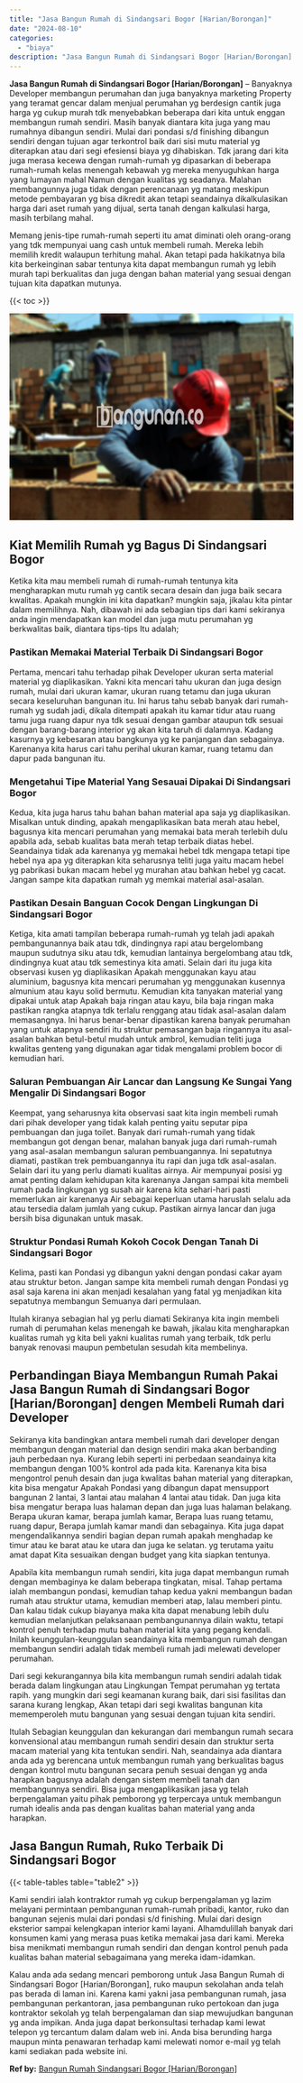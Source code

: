 ```yaml
---
title: "Jasa Bangun Rumah di Sindangsari Bogor [Harian/Borongan]"
date: "2024-08-10"
categories: 
  - "biaya"
description: "Jasa Bangun Rumah di Sindangsari Bogor [Harian/Borongan]. Kalau anda ada sedang mencari pemborong untuk Jasa Bangun Rumah di Sindangsari Bogor [Harian/Boron..."
---
```


**Jasa Bangun Rumah di Sindangsari Bogor \[Harian/Borongan\]** – Banyaknya Developer membangun perumahan dan juga banyaknya marketing Property yang teramat gencar dalam menjual perumahan yg berdesign cantik juga harga yg cukup murah tdk menyebabkan beberapa dari kita untuk enggan membangun rumah sendiri. Masih banyak diantara kita juga yang mau rumahnya dibangun sendiri. Mulai dari pondasi s/d finishing dibangun sendiri dengan tujuan agar terkontrol baik dari sisi mutu material yg diterapkan atau dari segi efesiensi biaya yg dihabiskan. Tdk jarang dari kita juga merasa kecewa dengan rumah-rumah yg dipasarkan di beberapa rumah-rumah kelas menengah kebawah yg mereka menyuguhkan harga yang lumayan mahal Namun dengan kualitas yg seadanya. Malahan membangunnya juga tidak dengan perencanaan yg matang meskipun metode pembayaran yg bisa dikredit akan tetapi seandainya dikalkulasikan harga dari aset rumah yang dijual, serta tanah dengan kalkulasi harga, masih terbilang mahal.

Memang jenis-tipe rumah-rumah seperti itu amat diminati oleh orang-orang yang tdk mempunyai uang cash untuk membeli rumah. Mereka lebih memilih kredit walaupun terhitung mahal. Akan tetapi pada hakikatnya bila kita berkeinginan sabar tentunya kita dapat membangun rumah yg lebih murah tapi berkualitas dan juga dengan bahan material yang sesuai dengan tujuan kita dapatkan mutunya.

{{< toc >}}

![Jasa Bangun Rumah di Sindangsari Bogor [Harian/Borongan]](/images/borong-bangunan-10.png)

## Kiat Memilih Rumah yg Bagus Di Sindangsari Bogor

Ketika kita mau membeli rumah di rumah-rumah tentunya kita mengharapkan mutu rumah yg cantik secara desain dan juga baik secara kwalitas. Apakah mungkin ini kita dapatkan? mungkin saja, jikalau kita pintar dalam memilihnya. Nah, dibawah ini ada sebagian tips dari kami sekiranya anda ingin mendapatkan kan model dan juga mutu perumahan yg berkwalitas baik, diantara tips-tips Itu adalah;

### Pastikan Memakai Material Terbaik Di Sindangsari Bogor

Pertama, mencari tahu terhadap pihak Developer ukuran serta material material yg diaplikasikan. Yakni kita mencari tahu ukuran dan juga design rumah, mulai dari ukuran kamar, ukuran ruang tetamu dan juga ukuran secara keseluruhan bangunan itu. Ini harus tahu sebab banyak dari rumah-rumah yg sudah jadi, dikala ditempati apakah itu kamar tidur atau ruang tamu juga ruang dapur nya tdk sesuai dengan gambar ataupun tdk sesuai dengan barang-barang interior yg akan kita taruh di dalamnya. Kadang kasurnya yg kebesaran atau bangkunya yg ke panjangan dan sebagainya. Karenanya kita harus cari tahu perihal ukuran kamar, ruang tetamu dan dapur pada bangunan itu.

### Mengetahui Tipe Material Yang Sesauai Dipakai Di Sindangsari Bogor

Kedua, kita juga harus tahu bahan bahan material apa saja yg diaplikasikan. Misalkan untuk dinding, apakah mengaplikasikan bata merah atau hebel, bagusnya kita mencari perumahan yang memakai bata merah terlebih dulu apabila ada, sebab kualitas bata merah tetap terbaik diatas hebel. Seandainya tidak ada karenanya yg memakai hebel tdk mengapa tetapi tipe hebel nya apa yg diterapkan kita seharusnya teliti juga yaitu macam hebel yg pabrikasi bukan macam hebel yg murahan atau bahkan hebel yg cacat. Jangan sampe kita dapatkan rumah yg memkai material asal-asalan.

### Pastikan Desain Banguan Cocok Dengan Lingkungan Di Sindangsari Bogor

Ketiga, kita amati tampilan beberapa rumah-rumah yg telah jadi apakah pembangunannya baik atau tdk, dindingnya rapi atau bergelombang maupun sudutnya siku atau tdk, kemudian lantainya bergelombang atau tdk, dindingnya kuat atau tdk semestinya kita amati. Selain dari itu juga kita observasi kusen yg diaplikasikan Apakah menggunakan kayu atau aluminium, bagusnya kita mencari perumahan yg menggunakan kusennya almunium atau kayu solid bermutu. Kemudian kita tanyakan material yang dipakai untuk atap Apakah baja ringan atau kayu, bila baja ringan maka pastikan rangka atapnya tdk terlalu renggang atau tidak asal-asalan dalam memasangnya. Ini harus benar-benar dipastikan karena banyak perumahan yang untuk atapnya sendiri itu struktur pemasangan baja ringannya itu asal-asalan bahkan betul-betul mudah untuk ambrol, kemudian teliti juga kwalitas genteng yang digunakan agar tidak mengalami problem bocor di kemudian hari.

### Saluran Pembuangan Air Lancar dan Langsung Ke Sungai Yang Mengalir Di Sindangsari Bogor

Keempat, yang seharusnya kita observasi saat kita ingin membeli rumah dari pihak developer yang tidak kalah penting yaitu seputar pipa pembuangan dan juga toilet. Banyak dari rumah-rumah yang tidak membangun got dengan benar, malahan banyak juga dari rumah-rumah yang asal-asalan membangun saluran pembuangannya. Ini sepatutnya diamati, pastikan trek pembuangannya itu rapi dan juga tdk asal-asalan. Selain dari itu yang perlu diamati kualitas airnya. Air mempunyai posisi yg amat penting dalam kehidupan kita karenanya Jangan sampai kita membeli rumah pada lingkungan yg susah air karena kita sehari-hari pasti memerlukan air karenanya Air sebagai keperluan utama haruslah selalu ada atau tersedia dalam jumlah yang cukup. Pastikan airnya lancar dan juga bersih bisa digunakan untuk masak.

### Struktur Pondasi Rumah Kokoh Cocok Dengan Tanah Di Sindangsari Bogor

Kelima, pasti kan Pondasi yg dibangun yakni dengan pondasi cakar ayam atau struktur beton. Jangan sampe kita membeli rumah dengan Pondasi yg asal saja karena ini akan menjadi kesalahan yang fatal yg menjadikan kita sepatutnya membangun Semuanya dari permulaan.

Itulah kiranya sebagian hal yg perlu diamati Sekiranya kita ingin membeli rumah di perumahan kelas menengah ke bawah, jikalau kita mengharapkan kualitas rumah yg kita beli yakni kualitas rumah yang terbaik, tdk perlu banyak renovasi maupun pembetulan sesudah kita membelinya.

## Perbandingan Biaya Membangun Rumah Pakai Jasa Bangun Rumah di Sindangsari Bogor \[Harian/Borongan\] dengen Membeli Rumah dari Developer

Sekiranya kita bandingkan antara membeli rumah dari developer dengan membangun dengan material dan design sendiri maka akan berbanding jauh perbedaan nya. Kurang lebih seperti ini perbedaan seandainya kita membangun dengan 100% kontrol ada pada kita. Karenanya kita bisa mengontrol penuh desain dan juga kwalitas bahan material yang diterapkan, kita bisa mengatur Apakah Pondasi yang dibangun dapat mensupport bangunan 2 lantai, 3 lantai atau malahan 4 lantai atau tidak. Dan juga kita bisa mengatur berapa luas halaman depan dan juga luas halaman belakang. Berapa ukuran kamar, berapa jumlah kamar, Berapa luas ruang tetamu, ruang dapur, Berapa jumlah kamar mandi dan sebagainya. Kita juga dapat mengendalikannya sendiri bagian depan rumah apakah menghadap ke timur atau ke barat atau ke utara dan juga ke selatan. yg terutama yaitu amat dapat Kita sesuaikan dengan budget yang kita siapkan tentunya.

Apabila kita membangun rumah sendiri, kita juga dapat membangun rumah dengan membaginya ke dalam beberapa tingkatan, misal. Tahap pertama ialah membangun pondasi, kemudian tahap kedua yakni membangun badan rumah atau struktur utama, kemudian memberi atap, lalau memberi pintu. Dan kalau tidak cukup biayanya maka kita dapat menabung lebih dulu kemudian melanjutkan pelaksanaan pembangunannya dilain waktu, tetapi kontrol penuh terhadap mutu bahan material kita yang pegang kendali. Inilah keunggulan-keunggulan seandainya kita membangun rumah dengan membangun sendiri adalah tidak membeli rumah jadi melewati developer perumahan.

Dari segi kekurangannya bila kita membangun rumah sendiri adalah tidak berada dalam lingkungan atau Lingkungan Tempat perumahan yg tertata rapih. yang mungkin dari segi keamanan kurang baik, dari sisi fasilitas dan sarana kurang lengkap, Akan tetapi dari segi kwalitas bangunan kita mememperoleh mutu bangunan yang sesuai dengan tujuan kita sendiri.

Itulah Sebagian keunggulan dan kekurangan dari membangun rumah secara konvensional atau membangun rumah sendiri desain dan struktur serta macam material yang kita tentukan sendiri. Nah, seandainya ada diantara anda ada yg berencana untuk membangun rumah yang berkualitas bagus dengan kontrol mutu bangunan secara penuh sesuai dengan yg anda harapkan bagusnya adalah dengan sistem membeli tanah dan membangunnya sendiri. Bisa juga mengaplikasikan jasa yg telah berpengalaman yaitu pihak pemborong yg terpercaya untuk membangun rumah idealis anda pas dengan kualitas bahan material yang anda harapkan.

## Jasa Bangun Rumah, Ruko Terbaik Di Sindangsari Bogor

{{< table-tables table="table2" >}}

Kami sendiri ialah kontraktor rumah yg cukup berpengalaman yg lazim melayani permintaan pembangunan rumah-rumah pribadi, kantor, ruko dan bangunan sejenis mulai dari pondasi s/d finishing. Mulai dari design eksterior sampai kelengkapan interior kami layani. Alhamdulillah banyak dari konsumen kami yang merasa puas ketika memakai jasa dari kami. Mereka bisa menikmati membangun rumah sendiri dan dengan kontrol penuh pada kualitas bahan material sebagaimana yang mereka idam-idamkan.

Kalau anda ada sedang mencari pemborong untuk Jasa Bangun Rumah di Sindangsari Bogor \[Harian/Borongan\], ruko maupun sekolahan anda telah pas berada di laman ini. Karena kami yakni jasa pembangunan rumah, jasa pembangunan perkantoran, jasa pembangunan ruko pertokoan dan juga kontraktor sekolah yg telah berpengalaman dan siap mewujudkan bangunan yg anda impikan. Anda juga dapat berkonsultasi terhadap kami lewat telepon yg tercantum dalam dalam web ini. Anda bisa berunding harga maupun minta penawaran terhadap kami melewati nomor e-mail yg telah kami sediakan pada website ini.

**Ref by:** [Bangun Rumah Sindangsari Bogor [Harian/Borongan]](https://id.wikipedia.org/wiki/Bangun)
